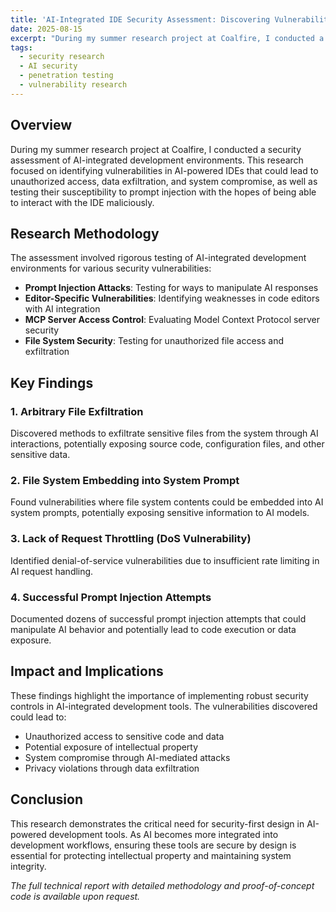 ```yaml
---
title: 'AI-Integrated IDE Security Assessment: Discovering Vulnerabilities in AI-Powered Development Environments'
date: 2025-08-15
excerpt: "During my summer research project at Coalfire, I conducted a comprehensive security assessment of AI-integrated development environments, discovering multiple critical vulnerabilities including arbitrary file exfiltration and successful prompt injection attacks."
tags:
  - security research
  - AI security
  - penetration testing
  - vulnerability research
---
```


## Overview

During my summer research project at Coalfire, I conducted a security assessment of AI-integrated development environments. This research focused on identifying vulnerabilities in AI-powered IDEs that could lead to unauthorized access, data exfiltration, and system compromise, as well as testing their susceptibility to prompt injection with the hopes of being able to interact with the IDE maliciously.

## Research Methodology

The assessment involved rigorous testing of AI-integrated development environments for various security vulnerabilities:

- **Prompt Injection Attacks**: Testing for ways to manipulate AI responses
- **Editor-Specific Vulnerabilities**: Identifying weaknesses in code editors with AI integration
- **MCP Server Access Control**: Evaluating Model Context Protocol server security
- **File System Security**: Testing for unauthorized file access and exfiltration

## Key Findings

### 1. Arbitrary File Exfiltration
Discovered methods to exfiltrate sensitive files from the system through AI interactions, potentially exposing source code, configuration files, and other sensitive data.

### 2. File System Embedding into System Prompt
Found vulnerabilities where file system contents could be embedded into AI system prompts, potentially exposing sensitive information to AI models.

### 3. Lack of Request Throttling (DoS Vulnerability)
Identified denial-of-service vulnerabilities due to insufficient rate limiting in AI request handling.

### 4. Successful Prompt Injection Attempts
Documented dozens of successful prompt injection attempts that could manipulate AI behavior and potentially lead to code execution or data exposure.

## Impact and Implications

These findings highlight the importance of implementing robust security controls in AI-integrated development tools. The vulnerabilities discovered could lead to:

- Unauthorized access to sensitive code and data
- Potential exposure of intellectual property
- System compromise through AI-mediated attacks
- Privacy violations through data exfiltration

## Conclusion

This research demonstrates the critical need for security-first design in AI-powered development tools. As AI becomes more integrated into development workflows, ensuring these tools are secure by design is essential for protecting intellectual property and maintaining system integrity.

*The full technical report with detailed methodology and proof-of-concept code is available upon request.*
